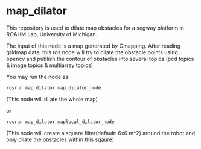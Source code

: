 # map_dilator
This repository is used to dilate map obstacles for a segway platform in ROAHM Lab, University of Michigan.

The input of this node is a map generated by Gmapping. After reading gridmap data, this ros node will try to dilate the obstacle points using opencv and publish the contour of obstacles into several topics.(pcd topics & image topics & multiarray topics)

You may run the node as:
```
rosrun map_dilator map_dilator_node
```
(This node will dilate the whole map)

or

```
rosrun map_dilator maplocal_dilator_node
```
(This node will create a square filter(default: 6x6 m^2) around the robot and only dilate the obstacles within this sqaure)
